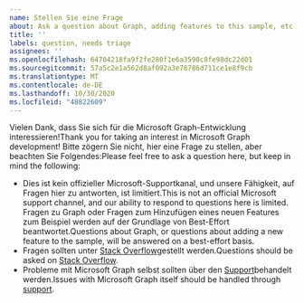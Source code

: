 ```yaml
---
name: Stellen Sie eine Frage
about: Ask a question about Graph, adding features to this sample, etc.
title: ''
labels: question, needs triage
assignees: ''
ms.openlocfilehash: 64704218fa9f2fe280f1e6a3598c8fe98dc22d01
ms.sourcegitcommit: 57a5c2e1a562d8af092a3e78786d711ce1e8f9cb
ms.translationtype: MT
ms.contentlocale: de-DE
ms.lasthandoff: 10/30/2020
ms.locfileid: "48822609"
---
```

<span data-ttu-id="873f2-102">Vielen Dank, dass Sie sich für die Microsoft Graph-Entwicklung interessieren!</span><span class="sxs-lookup"><span data-stu-id="873f2-102">Thank you for taking an interest in Microsoft Graph development!</span></span> <span data-ttu-id="873f2-103">Bitte zögern Sie nicht, hier eine Frage zu stellen, aber beachten Sie Folgendes:</span><span class="sxs-lookup"><span data-stu-id="873f2-103">Please feel free to ask a question here, but keep in mind the following:</span></span>

- <span data-ttu-id="873f2-104">Dies ist kein offizieller Microsoft-Supportkanal, und unsere Fähigkeit, auf Fragen hier zu antworten, ist limitiert.</span><span class="sxs-lookup"><span data-stu-id="873f2-104">This is not an official Microsoft support channel, and our ability to respond to questions here is limited.</span></span> <span data-ttu-id="873f2-105">Fragen zu Graph oder Fragen zum Hinzufügen eines neuen Features zum Beispiel werden auf der Grundlage von Best-Effort beantwortet.</span><span class="sxs-lookup"><span data-stu-id="873f2-105">Questions about Graph, or questions about adding a new feature to the sample, will be answered on a best-effort basis.</span></span>
- <span data-ttu-id="873f2-106">Fragen sollten unter [Stack Overflow](https://stackoverflow.com/questions/tagged/microsoft-graph)gestellt werden.</span><span class="sxs-lookup"><span data-stu-id="873f2-106">Questions should be asked on [Stack Overflow](https://stackoverflow.com/questions/tagged/microsoft-graph).</span></span>
- <span data-ttu-id="873f2-107">Probleme mit Microsoft Graph selbst sollten über den [Support](https://developer.microsoft.com/graph/support)behandelt werden.</span><span class="sxs-lookup"><span data-stu-id="873f2-107">Issues with Microsoft Graph itself should be handled through [support](https://developer.microsoft.com/graph/support).</span></span>
